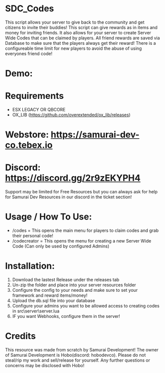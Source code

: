 # SDC_Codes

This script allows your server to give back to the community and get citizens to invite their buddies! This script can give rewards as in items and money for inviting friends. It also allows for your server to create Server Wide Codes that can be claimed by players. All friend rewards are saved via Database to make sure that the players always get their reward! There is a configureable time limit for new players to avoid the abuse of using everyones friend code!

# Demo: 

# Requirements
- ESX LEGACY OR QBCORE
- OX_LIB (https://github.com/overextended/ox_lib/releases)

# Webstore: https://samurai-dev-co.tebex.io
# Discord: https://discord.gg/2r9zEKYPH4

Support may be limited for Free Resources but you can always ask for help for Samurai Dev Resources in our discord in the ticket section!

# Usage / How To Use:

- /codes = This opens the main menu for players to claim codes and grab their personal code!
- /codecreator = This opens the menu for creating a new Server Wide Code (Can only be used by configured Admins)

# Installation:
1. Download the lastest Release under the releases tab
2. Un-zip the folder and place into your server resources folder
3. Configure the config to your needs and make sure to set your framework and reward items/money!
4. Upload the db.sql file into your database
5. Configure your admins you want to be allowed access to creating codes in src\server\server.lua
6. IF you want Webhooks, configure them in the server!

# Credits
This resource was made from scratch by Samurai Development! The owner of Samurai Development is Hobo(discord: hobodevco). Please do not steal/rip my work and sell/release for yourself. Any further questions or concerns may be disclosed with Hobo!
